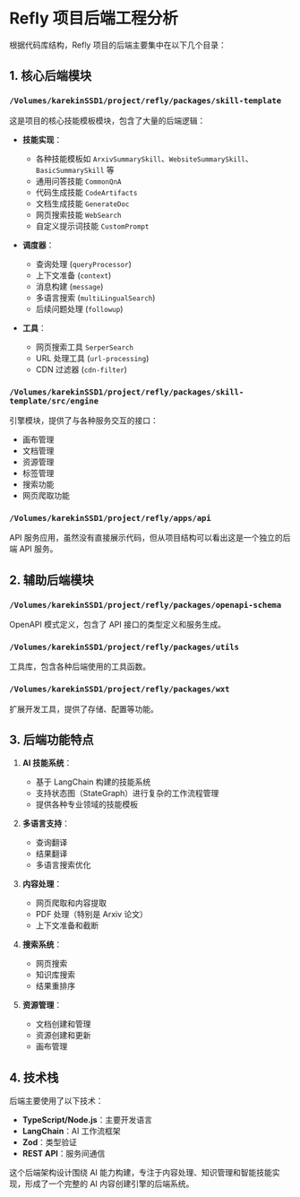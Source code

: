 # Refly 项目后端工程分析

根据代码库结构，Refly 项目的后端主要集中在以下几个目录：

## 1. 核心后端模块

### `/Volumes/karekinSSD1/project/refly/packages/skill-template`

这是项目的核心技能模板模块，包含了大量的后端逻辑：

- **技能实现**：
  - 各种技能模板如 `ArxivSummarySkill`、`WebsiteSummarySkill`、`BasicSummarySkill` 等
  - 通用问答技能 `CommonQnA`
  - 代码生成技能 `CodeArtifacts`
  - 文档生成技能 `GenerateDoc`
  - 网页搜索技能 `WebSearch`
  - 自定义提示词技能 `CustomPrompt`

- **调度器**：
  - 查询处理 (`queryProcessor`)
  - 上下文准备 (`context`)
  - 消息构建 (`message`)
  - 多语言搜索 (`multiLingualSearch`)
  - 后续问题处理 (`followup`)

- **工具**：
  - 网页搜索工具 `SerperSearch`
  - URL 处理工具 (`url-processing`)
  - CDN 过滤器 (`cdn-filter`)

### `/Volumes/karekinSSD1/project/refly/packages/skill-template/src/engine`

引擎模块，提供了与各种服务交互的接口：

- 画布管理
- 文档管理
- 资源管理
- 标签管理
- 搜索功能
- 网页爬取功能

### `/Volumes/karekinSSD1/project/refly/apps/api`

API 服务应用，虽然没有直接展示代码，但从项目结构可以看出这是一个独立的后端 API 服务。

## 2. 辅助后端模块

### `/Volumes/karekinSSD1/project/refly/packages/openapi-schema`

OpenAPI 模式定义，包含了 API 接口的类型定义和服务生成。

### `/Volumes/karekinSSD1/project/refly/packages/utils`

工具库，包含各种后端使用的工具函数。

### `/Volumes/karekinSSD1/project/refly/packages/wxt`

扩展开发工具，提供了存储、配置等功能。

## 3. 后端功能特点

1. **AI 技能系统**：
   - 基于 LangChain 构建的技能系统
   - 支持状态图（StateGraph）进行复杂的工作流程管理
   - 提供各种专业领域的技能模板

2. **多语言支持**：
   - 查询翻译
   - 结果翻译
   - 多语言搜索优化

3. **内容处理**：
   - 网页爬取和内容提取
   - PDF 处理（特别是 Arxiv 论文）
   - 上下文准备和截断

4. **搜索系统**：
   - 网页搜索
   - 知识库搜索
   - 结果重排序

5. **资源管理**：
   - 文档创建和管理
   - 资源创建和更新
   - 画布管理

## 4. 技术栈

后端主要使用了以下技术：

- **TypeScript/Node.js**：主要开发语言
- **LangChain**：AI 工作流框架
- **Zod**：类型验证
- **REST API**：服务间通信

这个后端架构设计围绕 AI 能力构建，专注于内容处理、知识管理和智能技能实现，形成了一个完整的 AI 内容创建引擎的后端系统。